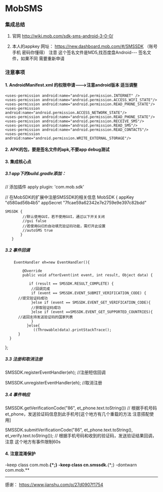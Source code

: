 # MobSMS

### 集成总结

1. 官网  http://wiki.mob.com/sdk-sms-android-3-0-0/

2. 本人的appkey  网址： https://new.dashboard.mob.com/#/SMSSDK （账号手机 密码你懂得） 注意 这个签名文件是MD5,找百度盘Android--- 签名文件，如果不同 需要重新申请

### 注意事项

#### 1. AndroidManifest.xml 的权限申请--->注意android版本 适当调整

    <uses-permission android:name="android.permission.INTERNET" />
    <uses-permission android:name="android.permission.ACCESS_WIFI_STATE"/>
    <uses-permission android:name="android.permission.READ_PHONE_STATE"/>
    <uses-permission android:name="android.permission.ACCESS_NETWORK_STATE"/>
    <uses-permission android:name="android.permission.READ_PHONE_STATE"/>
    <uses-permission android:name="android.permission.RECEIVE_SMS"/>
    <uses-permission android:name="android.permission.READ_SMS"/>
    <uses-permission android:name="android.permission.READ_CONTACTS"/>
    <uses-permission android:name="android.permission.WRITE_EXTERNAL_STORAGE"/>
   
   
#### 2. APK的包，要是签名文件的apk,不要app debug测试

#### 3. 集成核心点

  
#####  3.1 app下的build.gradle添加：
  
// 添加插件
apply plugin: 'com.mob.sdk'

// 在MobSDK的扩展中注册SMSSDK的相关信息
MobSDK {
    appKey "d580ad56b4b5"
    appSecret "7fcae59a62342e7e2759e9e397c82bdd"

    SMSSDK {
            //默认使用GUI，若不使用GUI，通过以下开关关闭
            //gui false
            //若使用GUI的自动填充验证码功能，需打开此设置
            //autoSMS true     
           }
       }

#####  3.2 事件回调

		EventHandler eh=new EventHandler(){

			@Override
			public void afterEvent(int event, int result, Object data) {

			   if (result == SMSSDK.RESULT_COMPLETE) {
				//回调完成
				if (event == SMSSDK.EVENT_SUBMIT_VERIFICATION_CODE) {
          //提交验证码成功
				}else if (event == SMSSDK.EVENT_GET_VERIFICATION_CODE){
			    //获取验证码成功
				}else if (event ==SMSSDK.EVENT_GET_SUPPORTED_COUNTRIES){
          //返回支持发送验证码的国家列表
                } 
              }else{                                                                 
                 ((Throwable)data).printStackTrace(); 
          }
      } 
   };
   
 #####  3.3 注册和取消注册
 
 SMSSDK.registerEventHandler(eh); //注册短信回调
 
 SMSSDK.unregisterEventHandler(eh); //取消注册
 
 ##### 3.4 事件响应
 
 SMSSDK.getVerificationCode("86", et_phone.text.toString())  // 根据手机号码et_phone，发送验证码信息到此手机号[这个地方有几个重载的方法 注意搭配使用]
 
 SMSSDK.submitVerificationCode("86", et_phone.text.toString(), et_verify.text.toString()); // 根据手机号码和收到的验证码，发送验证结果回调，注意 这个地方有事件限制60s

#### 4. 注意混淆保护

-keep class com.mob.**{*;}
-keep class cn.smssdk.**{*;}
-dontwarn com.mob.**


------------------------------------------------

感谢： https://www.jianshu.com/p/27d0907f1754

